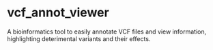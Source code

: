 # vcf_annot_viewer
A bioinformatics tool to easily annotate VCF files and view information, highlighting deterimental variants and their effects.
